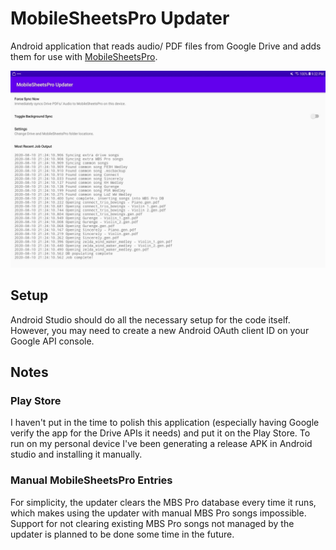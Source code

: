 # MobileSheetsPro Updater

Android application that reads audio/ PDF files from Google Drive and adds them for use with [MobileSheetsPro](https://www.zubersoft.com/mobilesheets/).

![main](readme_photos/app_screencap.jpg)

## Setup

Android Studio should do all the necessary setup for the code itself. However, you may need to create a new Android OAuth client ID on your Google API console.

## Notes

### Play Store

I haven't put in the time to polish this application (especially having Google verify the app for the Drive APIs it needs) and put it on the Play Store. To run on my personal device I've been generating a release APK in Android studio and installing it manually.

### Manual MobileSheetsPro Entries

For simplicity, the updater clears the MBS Pro database every time it runs, which makes using the updater with manual MBS Pro songs impossible. Support for not clearing existing MBS Pro songs not managed by the updater is planned to be done some time in the future.